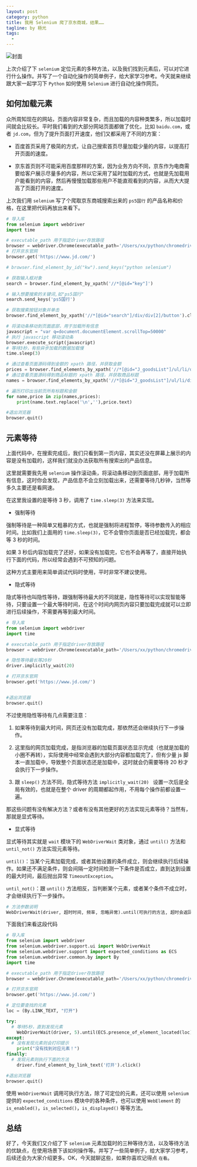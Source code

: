 ```yaml
---
layout: post
category: python
title: 我用 Selenium 爬了京东商城，结果……
tagline: by 極光
tags:
  - 
---
```


![封面](http://www.justdopython.com/assets/images/2021/08/selenium/jd.png)


上次介绍了下 `selenium` 定位元素的多种方法，以及我们找到元素后，可以对它进行什么操作。并写了一个自动化操作的简单例子，给大家学习参考。今天就来继续跟大家一起学习下 `Python` 如何使用 `Selenium` 进行自动化操作网页。

<!--more-->

## 如何加载元素

众所周知现在的网站，页面内容非常复杂，而且加载的内容种类繁多，所以加载时间就会比较长。平时我们看到的大部分网站页面都做了优化，比如 `baidu.com`，或者 `jd.com`，但为了提升页面打开速度，他们又都采用了不同的方案：

- 百度首页采用了极简的方式，让自己搜索首页尽量加载少量的内容，以提高打开页面的速度。

- 京东首页则不可能采用百度那样的方案，因为业务方向不同，京东作为电商需要给客户展示尽量多的内容，所以它采用了延时加载的方式，也就是先加载用户能看到的内容，然后再慢慢加载那些用户不能直观看到的内容，从而大大提高了页面打开的速度。
 
上次我们用 `selenium` 写了个爬取京东商城搜索出来的 `ps5国行` 的产品名称和价格，在这里把代码再放出来看下。

```python
# 导入库
from selenium import webdriver
import time

# executable_path 用于指定driver存放路径
browser = webdriver.Chrome(executable_path='/Users/xx/python/chromedriver')
# 打开京东官网
browser.get('https://www.jd.com/')

# browser.find_element_by_id("kw").send_keys("python selenium")

# 获取输入框对象
search = browser.find_element_by_xpath('//*[@id="key"]')

# 输入想要搜索的关键词,如"ps5国行"
search.send_keys('ps5国行')

# 获取搜索按钮对象并单击
browser.find_element_by_xpath('//*[@id="search"]/div/div[2]/button').click()

# 将滚动条移动到页面底部，用于加载所有信息
javascript = "var q=document.documentElement.scrollTop=50000"
# 执行 javascript 移动滚动条
browser.execute_script(javascript)
# 等待3秒，有些异步加载的数据加载慢
time.sleep(3)

# 通过查看页面源码得到金额的 xpath 路径，并获取金额 
prices = browser.find_elements_by_xpath('//*[@id="J_goodsList"]/ul/li/div/div[2]/strong/i')
# 通过查看页面源码得到商品标题的 xpath 路径，并获取商品标题
names = browser.find_elements_by_xpath('//*[@id="J_goodsList"]/ul/li/div/div[3]/a/em')

# 遍历打印出当前页所有标题和金额
for name,price in zip(names,prices):
    print(name.text.replace('\n',''),price.text)

#退出浏览器
browser.quit()

```

## 元素等待

上面代码中，在搜索完成后，我们只看到第一页内容，其实还没在屏幕上展示的内容是没有加载的，这样我们就没办法获取所有搜索出的产品信息。

这里就需要我先用 `selenium` 操作滚动条，将滚动条移动到页面底部，用于加载所有信息，这时你会发现，产品信息不会立刻加载出来，还需要等待几秒钟，当然等多久主要还是看网速。

在这里我设置的是等待 3 秒，调用了 `time.sleep(3)` 方法来实现。

- 强制等待

强制等待是一种简单又粗暴的方式，也就是强制将进程暂停，等待参数传入的相应时间。比如我们上面用的 `time.sleep(3)`，它不会管你页面是否已经加载完，都会等 3 秒的时间。

如果 3 秒后内容加载完了还好，如果没有加载完，它也不会再等了，直接开始执行下面的代码，所以经常会遇到不可预知的问题。

这种方式主要用来简单调试代码时使用，平时非常不建议使用。

- 隐式等待

隐式等待也叫隐性等待，跟强制等待最大的不同就是，隐性等待可以实现智能等待，只要设置一个最大等待时间，在这个时间内网页内容只要加载完成就可以立即进行后续操作，不需要再等到最大时间。

```python
# 导入库
from selenium import webdriver
import time

# executable_path 用于指定driver存放路径
browser = webdriver.Chrome(executable_path='/Users/xx/python/chromedriver')

# 隐性等待最长等20秒
driver.implicitly_wait(20)  

# 打开京东官网
browser.get('https://www.jd.com/')


#退出浏览器
browser.quit()

```

不过使用隐性等待有几点需要注意：

1. 如果等待到最大时间，网页还没有加载完成，那依然还会继续执行下一步操作。

2. 这里指的网页加载完成，是指浏览器的加载页面状态显示完成（也就是加载的小圈不再转），实际使用中经常会遇到大部分内容都加载完了，但有少量 js 脚本一直加载中，导致整个页面状态还是加载中，这时就会仍需要等待 20 秒才会执行下一步操作。

3. 跟 `sleep()` 方法不同，隐式等待方法 `implicitly_wait(20) ` 设置一次后是全局有效的，也就是在整个 driver 的周期都起作用，不用每个操作前都设置一遍。

那这些问题有没有解决方法？或者有没有其他更好的方法实现元素等待？当然有，那就是显式等待。

- 显式等待

显式等待其实就是 `wait` 模块下的 `WebDriverWait` 类对象，通过 `until()` 方法和 `until_not()` 方法实现元素等待。

`until()`：当某个元素加载完成，或者其他设置的条件成立，则会继续执行后续操作。如果还不满足条件，则会间隔一定时间检测一下条件是否成立，直到达到设置的最大时间，最后抛出异常 `TimeoutException`。

`until_not()`：跟 `until()`  方法相反，当判断某个元素，或者某个条件不成立时，才会继续执行下一步操作。

```python
# 方法参数说明
WebDriverWait(driver, 超时时间, 频率, 忽略异常).until(可执行的方法, 超时会返回信息内容)
```

下面我们来看这段代码

```python
# 导入库
from selenium import webdriver
from selenium.webdriver.support.ui import WebDriverWait
from selenium.webdriver.support import expected_conditions as ECS
from selenium.webdriver.common.by import By
import time

# executable_path 用于指定driver存放路径
browser = webdriver.Chrome(executable_path='/Users/xx/python/chromedriver')

# 打开京东官网
browser.get('https://www.jd.com/')

# 定位要查找的元素
loc = (By.LINK_TEXT, "打开")

try:
  # 等待5秒，直到发现元素
    WebDriverWait(driver, 5).until(ECS.presence_of_element_located(loc))
except:
  # 没有发现元素则会打印提示
    print("没有找到对应元素！")
finally:
  # 发现元素则执行下面的方法
    driver.find_element_by_link_text('打开').click()

#退出浏览器
browser.quit()

```

使用 `WebDriverWait` 调用可执行方法，除了可定位的元素，还可以使用 `selenium` 提供的 `expected_conditions` 模块中的各种条件，也可以使用 `WebElement` 的 `is_enabled()`，`is_selected()`，`is_displayed()` 等等方法。

## 总结

好了，今天我们又介绍了下 `selenium` 元素加载时的三种等待方法，以及等待方法的优缺点，在使用场景下该如何操作等。并写了一些简单例子，给大家学习参考，后续还会为大家介绍更多。OK，今天就聊这些，如果你喜欢记得点 `在看`。

